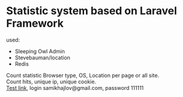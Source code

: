 # Statistic system based on Laravel Framework
used:
<ul>
  <li> Sleeping Owl Admin </li>
  <li> Stevebauman/location </li>
  <li> Redis </li>
</ul>
Count statistic Browser type, OS, Location per page or all site.<br>
Count hits, unique ip, unique cookie. <br>
<a href="http://test.online-game.pro">Test link</a>, login samikhajlov@gmail.com, password 111111
